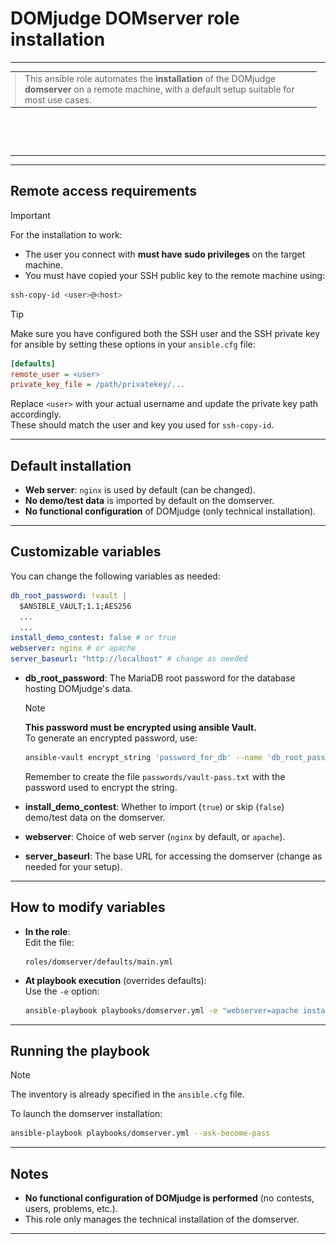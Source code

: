 # DOMjudge DOMserver role installation

<table>
  <tr>
    <td style="width: 100%; padding: 0; height: 120px;">
      <table style="width:100%; height:120px;"><tr><td style="vertical-align:middle;">
        <blockquote style="margin: 0;">
          This ansible role automates the <b>installation</b> of the DOMjudge <b>domserver</b> on a remote machine, with a default setup suitable for most use cases.
        </blockquote>
      </td></tr></table>
    </td>
    <td style="text-align: right; vertical-align: middle;">
      <img src="docs/img/DOMjudgelogo.svg" alt="DOMjudge Logo" height="100">
    </td>
  </tr>
</table>

---

## Remote access requirements

> [!IMPORTANT]
> For the installation to work:
> - The user you connect with **must have sudo privileges** on the target machine.
> - You must have copied your SSH public key to the remote machine using:
>
> ```bash
> ssh-copy-id <user>@<host>
> ```
>
> > [!TIP]
> > Make sure you have configured both the SSH user and the SSH private key for ansible by setting these options in your `ansible.cfg` file:
> > ```ini
> > [defaults]
> > remote_user = <user>
> > private_key_file = /path/privatekey/...
> > ```
> > Replace `<user>` with your actual username and update the private key path accordingly.  
> > These should match the user and key you used for `ssh-copy-id`.

---

## Default installation

- **Web server**: `nginx` is used by default (can be changed).
- **No demo/test data** is imported by default on the domserver.
- **No functional configuration** of DOMjudge (only technical installation).

---

## Customizable variables

You can change the following variables as needed:

```yaml
db_root_password: !vault |
  $ANSIBLE_VAULT;1.1;AES256
  ...
  ...
install_demo_contest: false # or true
webserver: nginx # or apache
server_baseurl: "http://localhost" # change as needed
```

- **db_root_password**: The MariaDB root password for the database hosting DOMjudge's data.  
  
  > [!NOTE]
  > **This password must be encrypted using ansible Vault.**  
  > To generate an encrypted password, use:
  > ```bash
  > ansible-vault encrypt_string 'password_for_db' --name 'db_root_password'
  > ```
  > Remember to create the file `passwords/vault-pass.txt` with the password used to encrypt the string.

- **install_demo_contest**: Whether to import (`true`) or skip (`false`) demo/test data on the domserver.

- **webserver**: Choice of web server (`nginx` by default, or `apache`).

- **server_baseurl**: The base URL for accessing the domserver (change as needed for your setup).

---

## How to modify variables

- **In the role**:  
  Edit the file:
  ```
  roles/domserver/defaults/main.yml
  ```
- **At playbook execution** (overrides defaults):  
  Use the `-e` option:
  ```bash
  ansible-playbook playbooks/domserver.yml -e "webserver=apache install_demo_contest=true" --ask-become-pass
  ```

---

## Running the playbook

> [!NOTE]
> The inventory is already specified in the `ansible.cfg` file.

To launch the domserver installation:

```bash
ansible-playbook playbooks/domserver.yml --ask-become-pass
```

---

## Notes

- **No functional configuration of DOMjudge is performed** (no contests, users, problems, etc.).
- This role only manages the technical installation of the domserver.

---